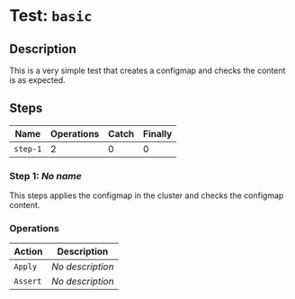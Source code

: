 
# Test: `basic`

## Description

This is a very simple test that creates a configmap and checks the content is as expected.

## Steps

| Name | Operations | Catch | Finally |
|---|---|---|---|
| `step-1` | 2 | 0 | 0 |

### Step 1: *No name*

This steps applies the configmap in the cluster and checks the configmap content.

### Operations

| Action | Description |
|---|---|
| `Apply` | *No description* |
| `Assert` | *No description* |
